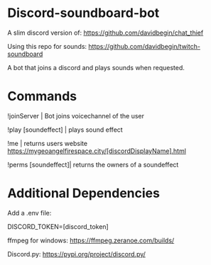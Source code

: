 # Discord-soundboard-bot

A slim discord version of: https://github.com/davidbegin/chat_thief  

Using this repo for sounds: https://github.com/davidbegin/twitch-soundboard

A bot that joins a discord and plays sounds when requested.

# Commands

!joinServer         | Bot joins voicechannel of the user 

!play [soundeffect] | plays sound effect

!me                 | returns users website https://mygeoangelfirespace.city/[discordDisplayName].html

!perms [soundeffect]| returns the owners of a soundeffect

 
# Additional Dependencies

Add a .env file:

DISCORD_TOKEN=[discord_token]


ffmpeg for windows: https://ffmpeg.zeranoe.com/builds/

Discord.py: https://pypi.org/project/discord.py/

